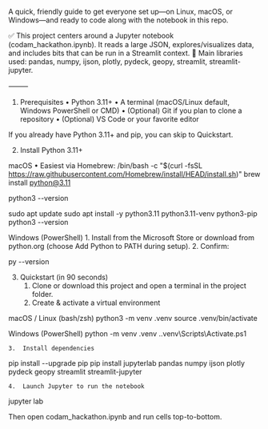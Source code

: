 A quick, friendly guide to get everyone set up—on Linux, macOS, or Windows—and ready to code along with the notebook in this repo.

✅ This project centers around a Jupyter notebook (codam_hackathon.ipynb). It reads a large JSON, explores/visualizes data, and includes bits that can be run in a Streamlit context.
🧰 Main libraries used: pandas, numpy, ijson, plotly, pydeck, geopy, streamlit, streamlit-jupyter.

⸻

1) Prerequisites
	•	Python 3.11+
	•	A terminal (macOS/Linux default, Windows PowerShell or CMD)
	•	(Optional) Git if you plan to clone a repository
	•	(Optional) VS Code or your favorite editor

If you already have Python 3.11+ and pip, you can skip to Quickstart.

2) Install Python 3.11+

macOS
	•	Easiest via Homebrew:
 /bin/bash -c "$(curl -fsSL https://raw.githubusercontent.com/Homebrew/install/HEAD/install.sh)"
brew install python@3.11

python3 --version

sudo apt update
sudo apt install -y python3.11 python3.11-venv python3-pip
python3 --version

Windows (PowerShell)
	1.	Install from the Microsoft Store or download from python.org (choose Add Python to PATH during setup).
	2.	Confirm:

 py --version

 3) Quickstart (in 90 seconds)
	1.	Clone or download this project and open a terminal in the project folder.
	2.	Create & activate a virtual environment

macOS / Linux (bash/zsh)
python3 -m venv .venv
source .venv/bin/activate

Windows (PowerShell)
python -m venv .venv
.\.venv\Scripts\Activate.ps1

	3.	Install dependencies
 pip install --upgrade pip
pip install jupyterlab pandas numpy ijson plotly pydeck geopy streamlit streamlit-jupyter

	4.	Launch Jupyter to run the notebook
 jupyter lab

 Then open codam_hackathon.ipynb and run cells top-to-bottom.
